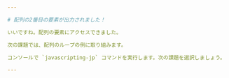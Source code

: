 ```yaml
---

# 配列の2番目の要素が出力されました！

いいですね。配列の要素にアクセスできました。

次の課題では、配列のループの例に取り組みます。

コンソールで `javascripting-jp` コマンドを実行します。次の課題を選択しましょう。

---
```

